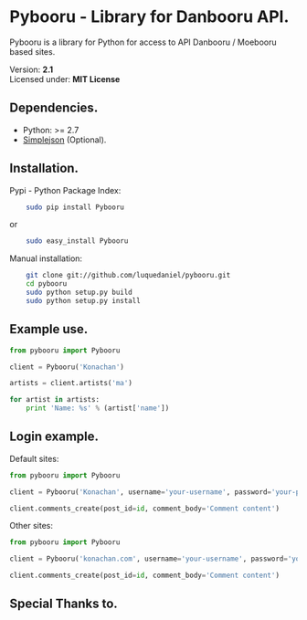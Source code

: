 Pybooru - Library for Danbooru API.
========================================================================
Pybooru is a library for Python for access to API Danbooru / Moebooru based sites.

Version: **2.1**<br />
Licensed under: **MIT License**

Dependencies.
-------------
- Python: >= 2.7
- [Simplejson](https://pypi.python.org/pypi/simplejson/) (Optional).

Installation.
------------------------------------------------------------------------
Pypi - Python Package Index:
```bash
    sudo pip install Pybooru
```
or
```bash
    sudo easy_install Pybooru
```

Manual installation:
```bash
    git clone git://github.com/luquedaniel/pybooru.git
    cd pybooru
    sudo python setup.py build
    sudo python setup.py install
```

Example use.
------------------------------------------------------------------------
```python
from pybooru import Pybooru

client = Pybooru('Konachan')

artists = client.artists('ma')

for artist in artists:
    print 'Name: %s' % (artist['name'])
```

Login example.
------------------------------------------------------------------------
Default sites:
```python
from pybooru import Pybooru

client = Pybooru('Konachan', username='your-username', password='your-password')

client.comments_create(post_id=id, comment_body='Comment content')
```

Other sites:
```python
from pybooru import Pybooru

client = Pybooru('konachan.com', username='your-username', password='your-password', hashString='So-I-Heard-You-Like-Mupkids-?--%s--')

client.comments_create(post_id=id, comment_body='Comment content')
```

Special Thanks to.
------------------------------------------------------------------------
